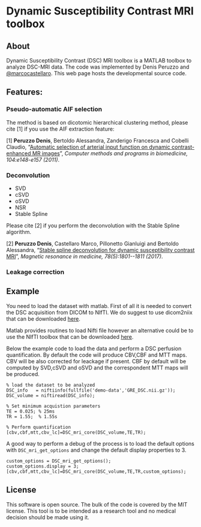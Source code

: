 
# Dynamic Susceptibility Contrast MRI toolbox

## About

Dynamic Susceptibility Contrast (DSC) MRI toolbox is a MATLAB toolbox to analyze DSC-MRI data. The code was implemented by Denis Peruzzo and [@marcocastellaro](https://github.com/marcocastellaro). This web page hosts the developmental source code. 

## Features:

### Pseudo-automatic AIF selection

The method is based on dicotomic hierarchical clustering method, please cite [1] if you use the AIF extraction feature:

[1] **Peruzzo Denis**,  Bertoldo Alessandra, Zanderigo Francesca and Cobelli Claudio, “[Automatic selection of arterial input function on dynamic contrast-enhanced MR images][paper1]”, *Computer methods and programs in biomedicine, 104:e148-e157 (2011)*.

### Deconvolution

  - SVD
  - cSVD
  - oSVD
  - NSR
  - Stable Spline
  
Please cite [2] if you perform the deconvolution with the Stable Spline algorithm.
  
[2] **Peruzzo Denis**,  Castellaro Marco, Pillonetto Gianluigi and Bertoldo Alessandra, “[Stable spline deconvolution for dynamic susceptibility contrast MRI][paper2]”, *Magnetic resonance in medicine, 78(5):1801--1811 (2017)*.
    
### Leakage correction


## Example

You need to load the dataset with matlab. First of all it is needed to convert the DSC acquisition from DICOM to NIfTI. We do suggest to use dicom2niix that can be downloaded [here](https://github.com/neurolabusc/dcm2niix). 

Matlab provides routines to load Nifti file however an alternative could be to use the NIfTI toolbox that can be downloaded [here](https://it.mathworks.com/matlabcentral/fileexchange/8797-tools-for-nifti-and-analyze-image). 

Below the example code to load the data and perform a DSC perfusion quantification. By default the code will produce CBV,CBF and MTT maps. CBV will be also corrected for leackage if present. CBF by default will be computed by SVD,cSVD and oSVD and the correspondent MTT maps will be produced.

```
% load the dataset to be analyzed 
DSC_info   = niftiinfo(fullfile('demo-data','GRE_DSC.nii.gz'));
DSC_volume = niftiread(DSC_info);

% Set minimum acquistion parameters 
TE = 0.025; % 25ms
TR = 1.55;  % 1.55s

% Perform quantification
[cbv,cbf,mtt,cbv_lc]=DSC_mri_core(DSC_volume,TE,TR);
```

A good way to perform a debug of the process is to load the default options with ```DSC_mri_get_options``` and change the default display properties to 3.

```
custom_options = DSC_mri_get_options();
custom_options.display = 3;
[cbv,cbf,mtt,cbv_lc]=DSC_mri_core(DSC_volume,TE,TR,custom_options);
```

## License
This software is open source. The bulk of the code is covered by the MIT license. This tool is to be intended as a research tool and no medical decision should be made using it.



[//]: # (reference links)

   [paper1]: <https://www.sciencedirect.com/science/article/pii/S0169260711000447>

   [paper2]: <https://onlinelibrary.wiley.com/doi/abs/10.1002/mrm.26582>
